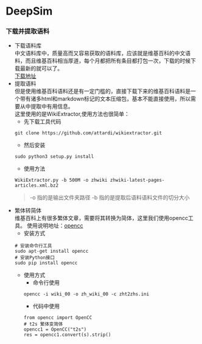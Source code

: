 # DeepSim

### 下载并提取语料
- 下载语料库  
  中文语料库中，质量高而又容易获取的语料库，应该就是维基百科的中文语料，而且维基百科相当厚道，每个月都把所有条目都打包一次，下载的时候下载最新的就可以了。  
  [下载地址](https://dumps.wikimedia.org/zhwiki/latest/zhwiki-latest-pages-articles.xml.bz2)  
- 提取语料  
  但是使用维基百科语料还是有一定门槛的，直接下载下来的维基百科语料是一个带有诸多html和markdown标记的文本压缩包，基本不能直接使用，所以需要从中提取中有用信息。  
  这里使用的是WikiExtractor,使用方法也很简单：
  * 先下载工具代码 
  ```
  git clone https://github.com/attardi/wikiextractor.git
  ```  
  * 然后安装  
  ```
  sudo python3 setup.py install
  ```
  * 使用方法  
  ```
  WikiExtractor.py -b 500M -o zhwiki zhwiki-latest-pages-articles.xml.bz2
  ```
    > -o 指的是输出文件夹路径
    > -b 指的是提取后语料语料文件的切分大小
- 繁体转简体  
  维基百科上有很多繁体文章，需要将其转换为简体，这里我们使用opencc工具。
  使用说明地址：[opencc](http://blog.sina.com.cn/s/blog_703521020102zb5v.html)
  * 安装方式  
  ```
  # 安装命令行工具
  sudo apt-get install opencc
  # 安装Python接口
  sudo pip install opencc
  ```
  * 使用方式  
    - 命令行使用
    ```
    opencc -i wiki_00 -o zh_wiki_00 -c zht2zhs.ini
    ```
    - 代码中使用  
    ```
    from opencc import OpenCC
    # t2s 繁体变简体
    opencc1 = OpenCC("t2s")
    res = opencc1.convert(s).strip()
    ```
